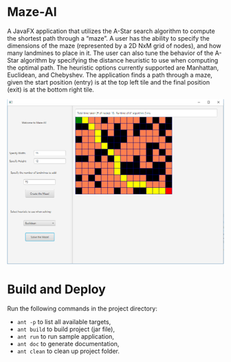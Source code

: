 # Maze-AI
A JavaFX application that utilizes the A-Star search algorithm to compute the shortest path through a “maze”. A user has the ability to specify the dimensions of the maze (represented by a 2D NxM grid of nodes), and how many landmines to place in it. The user can also tune the behavior of the A-Star algorithm by specifying the distance heuristic to use when computing the optimal path. The heuristic options currently supported are Manhattan, Euclidean, and Chebyshev. The application finds a path through a maze, given the start position (entry) is at the top left tile and the final position (exit) is at the bottom right tile. 

![Overview](images/Overview.png)

# Build and Deploy
Run the following commands in the project directory:

* `ant -p` to list all available targets,
* `ant build` to build project (jar file),
* `ant run` to run sample application,
* `ant doc` to generate documentation,
* `ant clean` to clean up project folder.

